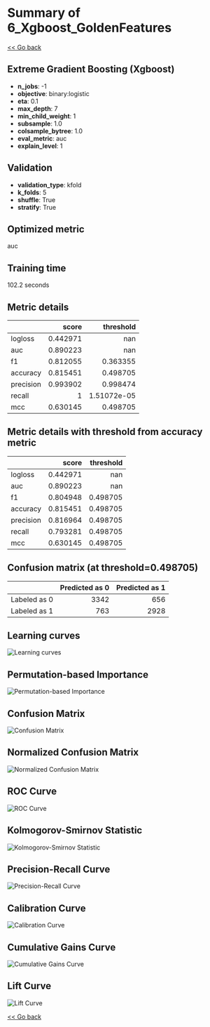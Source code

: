 # Summary of 6_Xgboost_GoldenFeatures

[<< Go back](../README.md)


## Extreme Gradient Boosting (Xgboost)
- **n_jobs**: -1
- **objective**: binary:logistic
- **eta**: 0.1
- **max_depth**: 7
- **min_child_weight**: 1
- **subsample**: 1.0
- **colsample_bytree**: 1.0
- **eval_metric**: auc
- **explain_level**: 1

## Validation
 - **validation_type**: kfold
 - **k_folds**: 5
 - **shuffle**: True
 - **stratify**: True

## Optimized metric
auc

## Training time

102.2 seconds

## Metric details
|           |    score |     threshold |
|:----------|---------:|--------------:|
| logloss   | 0.442971 | nan           |
| auc       | 0.890223 | nan           |
| f1        | 0.812055 |   0.363355    |
| accuracy  | 0.815451 |   0.498705    |
| precision | 0.993902 |   0.998474    |
| recall    | 1        |   1.51072e-05 |
| mcc       | 0.630145 |   0.498705    |


## Metric details with threshold from accuracy metric
|           |    score |   threshold |
|:----------|---------:|------------:|
| logloss   | 0.442971 |  nan        |
| auc       | 0.890223 |  nan        |
| f1        | 0.804948 |    0.498705 |
| accuracy  | 0.815451 |    0.498705 |
| precision | 0.816964 |    0.498705 |
| recall    | 0.793281 |    0.498705 |
| mcc       | 0.630145 |    0.498705 |


## Confusion matrix (at threshold=0.498705)
|              |   Predicted as 0 |   Predicted as 1 |
|:-------------|-----------------:|-----------------:|
| Labeled as 0 |             3342 |              656 |
| Labeled as 1 |              763 |             2928 |

## Learning curves
![Learning curves](learning_curves.png)

## Permutation-based Importance
![Permutation-based Importance](permutation_importance.png)
## Confusion Matrix

![Confusion Matrix](confusion_matrix.png)


## Normalized Confusion Matrix

![Normalized Confusion Matrix](confusion_matrix_normalized.png)


## ROC Curve

![ROC Curve](roc_curve.png)


## Kolmogorov-Smirnov Statistic

![Kolmogorov-Smirnov Statistic](ks_statistic.png)


## Precision-Recall Curve

![Precision-Recall Curve](precision_recall_curve.png)


## Calibration Curve

![Calibration Curve](calibration_curve_curve.png)


## Cumulative Gains Curve

![Cumulative Gains Curve](cumulative_gains_curve.png)


## Lift Curve

![Lift Curve](lift_curve.png)



[<< Go back](../README.md)
